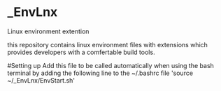 # _EnvLnx
Linux environment extention

this repository contains linux environment files with extensions which provides developers with a comfertable build tools.

#Setting up
Add this file to be called automatically when using the bash terminal by adding the following line to the ~/.bashrc file
'source ~/_EnvLnx/EnvStart.sh'
